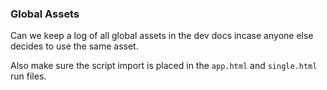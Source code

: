 ### Global Assets

Can we keep a log of all global assets in the dev docs incase anyone else decides to use the same asset.

Also make sure the script import is placed in the `app.html` and `single.html` run files.
